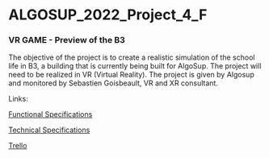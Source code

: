 # ALGOSUP_2022_Project_4_F
### VR GAME - Preview of the B3
The objective of the project is to create a realistic simulation of the school life in B3, a building that is currently being built for AlgoSup. The project will need to be realized in VR (Virtual Reality). 
The project is given by Algosup and monitored by Sebastien Goisbeault, VR and XR consultant.

Links: 

[Functional Specifications](https://docs.google.com/document/d/18_erM9m8PEBjJmEYpxYaVHUaxr7eKTyVuFOFUfGc27g/edit?usp=sharing)

[Technical Specifications](https://docs.google.com/document/d/1AASnp5fpEp1c6ySJ31eARn-vy9yszXoeVi-UUlCt23c/edit?usp=sharing)

[Trello](https://trello.com/b/6FXIYZsX/b3-vr-simulation)